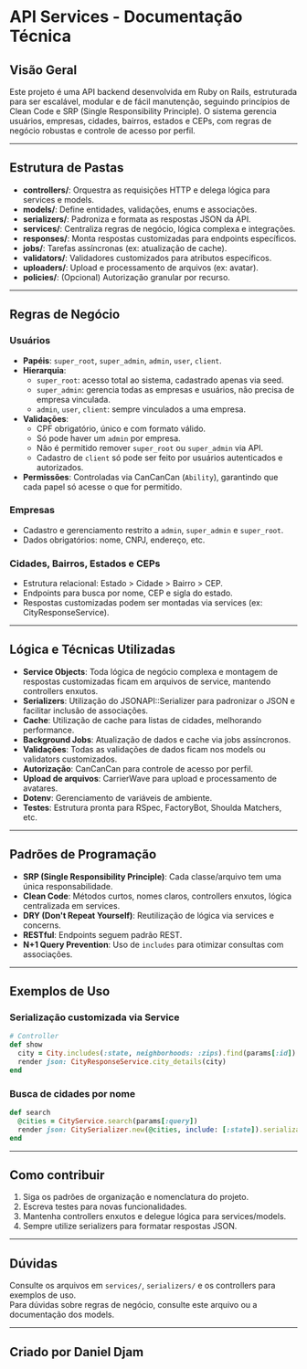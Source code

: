 # API Services - Documentação Técnica

## Visão Geral

Este projeto é uma API backend desenvolvida em Ruby on Rails, estruturada para ser escalável, modular e de fácil manutenção, seguindo princípios de Clean Code e SRP (Single Responsibility Principle). O sistema gerencia usuários, empresas, cidades, bairros, estados e CEPs, com regras de negócio robustas e controle de acesso por perfil.

---

## Estrutura de Pastas

- **controllers/**: Orquestra as requisições HTTP e delega lógica para services e models.
- **models/**: Define entidades, validações, enums e associações.
- **serializers/**: Padroniza e formata as respostas JSON da API.
- **services/**: Centraliza regras de negócio, lógica complexa e integrações.
- **responses/**: Monta respostas customizadas para endpoints específicos.
- **jobs/**: Tarefas assíncronas (ex: atualização de cache).
- **validators/**: Validadores customizados para atributos específicos.
- **uploaders/**: Upload e processamento de arquivos (ex: avatar).
- **policies/**: (Opcional) Autorização granular por recurso.

---

## Regras de Negócio

### Usuários

- **Papéis**: `super_root`, `super_admin`, `admin`, `user`, `client`.
- **Hierarquia**:
  - `super_root`: acesso total ao sistema, cadastrado apenas via seed.
  - `super_admin`: gerencia todas as empresas e usuários, não precisa de empresa vinculada.
  - `admin`, `user`, `client`: sempre vinculados a uma empresa.
- **Validações**:
  - CPF obrigatório, único e com formato válido.
  - Só pode haver um `admin` por empresa.
  - Não é permitido remover `super_root` ou `super_admin` via API.
  - Cadastro de `client` só pode ser feito por usuários autenticados e autorizados.
- **Permissões**: Controladas via CanCanCan (`Ability`), garantindo que cada papel só acesse o que for permitido.

### Empresas

- Cadastro e gerenciamento restrito a `admin`, `super_admin` e `super_root`.
- Dados obrigatórios: nome, CNPJ, endereço, etc.

### Cidades, Bairros, Estados e CEPs

- Estrutura relacional: Estado > Cidade > Bairro > CEP.
- Endpoints para busca por nome, CEP e sigla do estado.
- Respostas customizadas podem ser montadas via services (ex: CityResponseService).

---

## Lógica e Técnicas Utilizadas

- **Service Objects**: Toda lógica de negócio complexa e montagem de respostas customizadas ficam em arquivos de service, mantendo controllers enxutos.
- **Serializers**: Utilização do JSONAPI::Serializer para padronizar o JSON e facilitar inclusão de associações.
- **Cache**: Utilização de cache para listas de cidades, melhorando performance.
- **Background Jobs**: Atualização de dados e cache via jobs assíncronos.
- **Validações**: Todas as validações de dados ficam nos models ou validators customizados.
- **Autorização**: CanCanCan para controle de acesso por perfil.
- **Upload de arquivos**: CarrierWave para upload e processamento de avatares.
- **Dotenv**: Gerenciamento de variáveis de ambiente.
- **Testes**: Estrutura pronta para RSpec, FactoryBot, Shoulda Matchers, etc.

---

## Padrões de Programação

- **SRP (Single Responsibility Principle)**: Cada classe/arquivo tem uma única responsabilidade.
- **Clean Code**: Métodos curtos, nomes claros, controllers enxutos, lógica centralizada em services.
- **DRY (Don't Repeat Yourself)**: Reutilização de lógica via services e concerns.
- **RESTful**: Endpoints seguem padrão REST.
- **N+1 Query Prevention**: Uso de `includes` para otimizar consultas com associações.

---

## Exemplos de Uso

### Serialização customizada via Service

```ruby
# Controller
def show
  city = City.includes(:state, neighborhoods: :zips).find(params[:id])
  render json: CityResponseService.city_details(city)
end
```

### Busca de cidades por nome

```ruby
def search
  @cities = CityService.search(params[:query])
  render json: CitySerializer.new(@cities, include: [:state]).serializable_hash
end
```

---

## Como contribuir

1. Siga os padrões de organização e nomenclatura do projeto.
2. Escreva testes para novas funcionalidades.
3. Mantenha controllers enxutos e delegue lógica para services/models.
4. Sempre utilize serializers para formatar respostas JSON.

---

## Dúvidas

Consulte os arquivos em `services/`, `serializers/` e os controllers para exemplos de uso.  
Para dúvidas sobre regras de negócio, consulte este arquivo ou a documentação dos models.

---

## Criado por Daniel Djam
